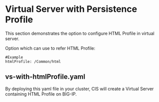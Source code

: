 # Virtual Server with Persistence Profile

This section demonstrates the option to configure HTML Profile in virtual server.

Option which can use to refer HTML Profile:

```
#Example
htmlProfile: /Common/html
```

## vs-with-htmlProfile.yaml

By deploying this yaml file in your cluster, CIS will create a Virtual Server containing HTML Profile on BIG-IP.
